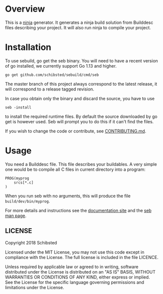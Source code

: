 # Overview

This is a [ninja](https://ninja-build.org/) generator. It generates a
ninja build solution from Builddesc files describing your project. It will
also run ninja to compile your project.

# Installation

To use sebuild, go get the seb binary. You will need to have a recent version
of go installed, we currently support Go 1.13 and higher.

	go get github.com/schibsted/sebuild/cmd/seb

The master branch of this project always correspond to the latest release,
it will correspond to a release tagged revision.

In case you obtain only the binary and discard the source, you have to use

	seb -install

to install the required runtime files. By default the source downloaded by
go get is however used. Seb will prompt you to do this if it can't find the
files.

If you wish to change the code or contribute, see
[CONTRIBUTING.md](CONTRIBUTING.md).

# Usage

You need a Builddesc file.  This file describes your buildables. A very simple
one would be to compile all C files in current directory into a program:

```
PROG(myprog
	srcs[*.c]
)
```

When you run seb with no arguments, this will produce the file
`build/dev/bin/myprog`.

For more details and instructions see the
[documentation site](https://schibsted.github.io/sebuild) and the
[seb man page](cmd/seb/seb.1.ronn.md).

## LICENSE

Copyright 2018 Schibsted

Licensed under the MIT License, you may not use this code except in compliance
with the License. The full license is included in the file LICENCE.

Unless required by applicable law or agreed to in writing, software distributed
under the License is distributed on an "AS IS" BASIS, WITHOUT WARRANTIES OR
CONDITIONS OF ANY KIND, either express or implied. See the License for the
specific language governing permissions and limitations under the License.
